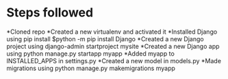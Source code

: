<h1>Steps followed</h1>

*Cloned repo
*Created a new virtualenv and activated it
*Installed Django using pip install 
    $python -m pip install Django
*Created a new Django project using django-admin startproject mysite
*Created a new Django app using python manage.py startapp myapp
*Added myapp to INSTALLED_APPS in settings.py
*Created a new model in models.py
*Made migrations using python manage.py makemigrations myapp

